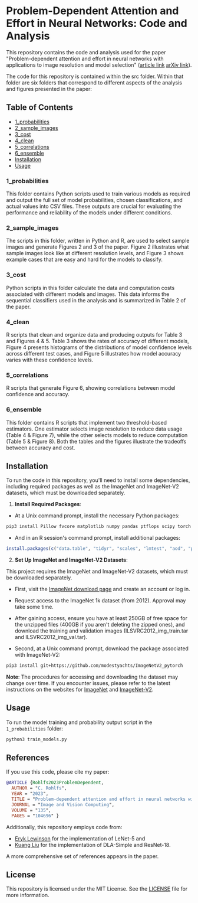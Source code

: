 # Problem-Dependent Attention and Effort in Neural Networks: Code and Analysis

This repository contains the code and analysis used for the paper "Problem-dependent attention and effort in neural networks with applications to image resolution and model selection" ([article link](https://www.sciencedirect.com/science/article/abs/pii/S0262885623000707) [arXiv link](https://arxiv.org/abs/2201.01415)).

The code for this repository is contained within the src folder. Within that folder are six folders that correspond to different aspects of the analysis and figures presented in the paper:

## Table of Contents
- [1_probabilities](#1_probabilities)
- [2_sample_images](#2_sample_images)
- [3_cost](#3_cost)
- [4_clean](#4_clean)
- [5_correlations](#5_correlations)
- [6_ensemble](#6_ensemble)
- [Installation](#installation)
- [Usage](#usage)

### 1_probabilities
This folder contains Python scripts used to train various models as required and output the full set of model probabilities, chosen classifications, and actual values into CSV files. These outputs are crucial for evaluating the performance and reliability of the models under different conditions.

### 2_sample_images
The scripts in this folder, written in Python and R, are used to select sample images and generate Figures 2 and 3 of the paper. Figure 2 illustrates what sample images look like at different resolution levels, and Figure 3 shows example cases that are easy and hard for the models to classify.

### 3_cost
Python scripts in this folder calculate the data and computation costs associated with different models and images. This data informs the sequential classifiers used in the analysis and is summarized in Table 2 of the paper.

### 4_clean
R scripts that clean and organize data and producing outputs for Table 3 and Figures 4 & 5. Table 3 shows the rates of accuracy of different models, Figure 4 presents histograms of the distributions of model confidence levels across different test cases, and Figure 5 illustrates how model accuracy varies with these confidence levels.

### 5_correlations
R scripts that generate Figure 6, showing correlations between model confidence and accuracy.

### 6_ensemble
This folder contains R scripts that implement two threshold-based estimators. One estimator selects image resolution to reduce data usage (Table 4 & Figure 7), while the other selects models to reduce computation (Table 5 & Figure 8). Both the tables and the figures illustrate the tradeoffs between accuracy and cost.

## Installation
To run the code in this repository, you'll need to install some dependencies, including required packages as well as the ImageNet and ImageNet-V2 datasets, which must be downloaded separately.

1. **Install Required Packages**:

- At a Unix command prompt, install the necessary Python packages:
```bash
pip3 install Pillow fvcore matplotlib numpy pandas ptflops scipy torch torchvision
```
- And in an R session's command prompt, install additional packages:
```R
install.packages(c("data.table", "tidyr", "scales", "lmtest", "aod", "parallel", "zoo", "svglite", "rlist"))
```

2. **Set Up ImageNet and ImageNet-V2 Datasets**:

This project requires the ImageNet and ImageNet-V2 datasets, which must be downloaded separately.

- First, visit the [ImageNet download page](https://image-net.org/download.php) and create an account or log in.

- Request access to the ImageNet 1k dataset (from 2012). Approval may take some time.
- After gaining access, ensure you have at least 250GB of free space for the unzipped files (400GB if you aren't deleting the zipped ones), and download the training and validation images (ILSVRC2012_img_train.tar and ILSVRC2012_img_val.tar).
- Second, at a Unix command prompt, download the package associated with ImageNet-V2:

```bash
pip3 install git+https://github.com/modestyachts/ImageNetV2_pytorch
```

**Note**: The procedures for accessing and downloading the dataset may change over time. If you encounter issues, please refer to the latest instructions on the websites for [ImageNet](https://image-net.org/) and [ImageNet-V2](https://imagenetv2.org/).

## Usage
To run the model training and probability output script in the `1_probabilities` folder:

```bash
python3 train_models.py
```

## References
If you use this code, please cite my paper:

```bibtex
@ARTICLE {Rohlfs2023ProblemDependent,
  AUTHOR = "C. Rohlfs",
  YEAR = "2023",
  TITLE = "Problem-dependent attention and effort in neural networks with applications to image resolution and model selection",
  JOURNAL = "Image and Vision Computing",
  VOLUME = "135",
  PAGES = "104696" }
```

Additionally, this repository employs code from:

- [Eryk Lewinson](https://github.com/erykml/medium_articles/tree/master/Computer%20Vision) for the implementation of LeNet-5 and
- [Kuang Liu](https://github.com/kuangliu/pytorch-cifar) for the implementation of DLA-Simple and ResNet-18.

A more comprehensive set of references appears in the paper.

## License
This repository is licensed under the MIT License. See the [LICENSE](LICENSE) file for more information.
